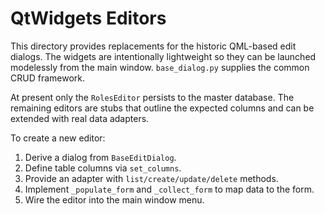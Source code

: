 # QtWidgets Editors

This directory provides replacements for the historic QML-based edit dialogs.
The widgets are intentionally lightweight so they can be launched modelessly
from the main window.  `base_dialog.py` supplies the common CRUD framework.

At present only the `RolesEditor` persists to the master database. The
remaining editors are stubs that outline the expected columns and can be
extended with real data adapters.

To create a new editor:

1. Derive a dialog from `BaseEditDialog`.
2. Define table columns via `set_columns`.
3. Provide an adapter with `list/create/update/delete` methods.
4. Implement `_populate_form` and `_collect_form` to map data to the form.
5. Wire the editor into the main window menu.
